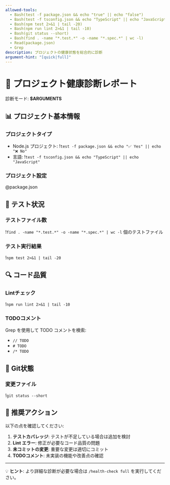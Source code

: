 ```yaml
---
allowed-tools:
  - Bash(test -f package.json && echo "true" || echo "false")
  - Bash(test -f tsconfig.json && echo "TypeScript" || echo "JavaScript")
  - Bash(npm test 2>&1 | tail -20)
  - Bash(npm run lint 2>&1 | tail -10)
  - Bash(git status --short)
  - Bash(find . -name "*.test.*" -o -name "*.spec.*" | wc -l)
  - Read(package.json)
  - Grep
description: プロジェクトの健康状態を総合的に診断
argument-hint: "[quick|full]"
---
```


# 🏥 プロジェクト健康診断レポート

診断モード: **$ARGUMENTS**

## 📊 プロジェクト基本情報

### プロジェクトタイプ

- Node.js プロジェクト: !`test -f package.json && echo "✅ Yes" || echo "❌ No"`
- 言語: !`test -f tsconfig.json && echo "TypeScript" || echo "JavaScript"`

### プロジェクト設定

@package.json

## 🧪 テスト状況

### テストファイル数

!`find . -name "*.test.*" -o -name "*.spec.*" | wc -l` 個のテストファイル

### テスト実行結果

!`npm test 2>&1 | tail -20`

## 🔍 コード品質

### Lintチェック

!`npm run lint 2>&1 | tail -10`

### TODOコメント

Grep を使用して TODO コメントを検索:

- `// TODO`
- `# TODO`
- `/* TODO`

## 📝 Git状態

### 変更ファイル

!`git status --short`

## 🎯 推奨アクション

以下の点を確認してください:

1. **テストカバレッジ**: テストが不足している場合は追加を検討
2. **Lint エラー**: 修正が必要なコード品質の問題
3. **未コミットの変更**: 重要な変更は適切にコミット
4. **TODOコメント**: 未実装の機能や改善点の確認

---

💡 **ヒント**: より詳細な診断が必要な場合は `/health-check full` を実行してください。
